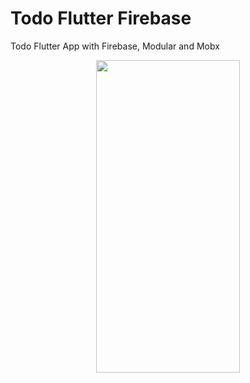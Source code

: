 # Todo Flutter Firebase
Todo Flutter App with Firebase, Modular and Mobx


<p align="center">
<img src="/demonstração.gif" width="230" height="500" />
</p>
